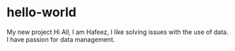 # hello-world
My new project
Hi All,
I am Hafeez, I like solving issues with the use of data.
I have passion for data management.
